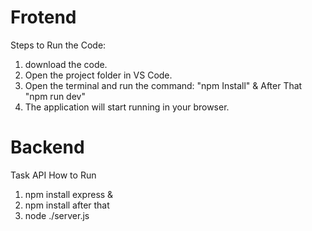 # Frotend #

Steps to Run the Code:
1. download the code.
2. Open the project folder in VS Code.
3. Open the terminal and run the command: "npm Install" & After That "npm run dev"
4. The application will start running in your browser.

# Backend #

Task API
How to Run
1. npm install express & 
2. npm install after that 
3. node ./server.js

